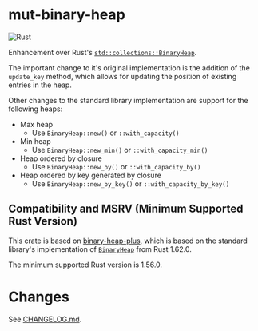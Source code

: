 # mut-binary-heap

![Rust](https://github.com/sekineh/binary-heap-plus-rs/workflows/Rust/badge.svg)

Enhancement over Rust's
[`std::collections::BinaryHeap`](https://doc.rust-lang.org/stable/std/collections/struct.BinaryHeap.html).

The important change to it's original implementation is the addition of the `update_key` method,
which allows for updating the position of existing entries in the heap.

Other changes to the standard library implementation are support for the following heaps:
- Max heap
  - Use `BinaryHeap::new()` or `::with_capacity()`
- Min heap
  - Use `BinaryHeap::new_min()` or `::with_capacity_min()`
- Heap ordered by closure
  - Use `BinaryHeap::new_by()` or `::with_capacity_by()`
- Heap ordered by key generated by closure
  - Use `BinaryHeap::new_by_key()` or `::with_capacity_by_key()`

## Compatibility and MSRV (Minimum Supported Rust Version)

This crate is based on [binary-heap-plus](https://github.com/sekineh/binary-heap-plus-rs),
which is based on the standard library's implementation of
[`BinaryHeap`](https://doc.rust-lang.org/stable/std/collections/struct.BinaryHeap.html)
from Rust 1.62.0.

The minimum supported Rust version is 1.56.0.

# Changes

See
[CHANGELOG.md](https://github.com/Wasabi375/binary-heap-plus-rs/blob/master/CHANGELOG.md).


